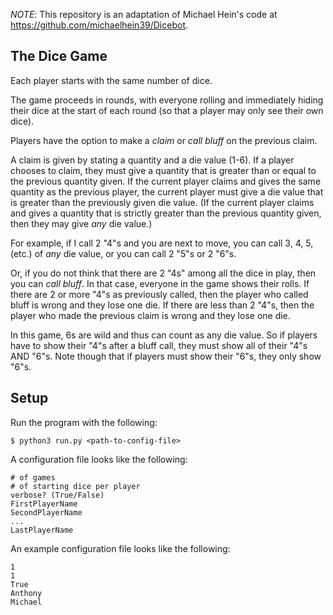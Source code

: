 _NOTE_: This repository is an adaptation of Michael Hein's code at https://github.com/michaelhein39/Dicebot.

## The Dice Game

Each player starts with the same number of dice.

The game proceeds in rounds, with everyone rolling and immediately hiding their dice at the start of each round (so that a player may only see their own dice).

Players have the option to make a _claim_ or _call bluff_ on the previous claim.

A claim is given by stating a quantity and a die value (1-6). If a player chooses to claim, they must give a quantity that is greater than or equal to the previous quantity given. If the current player claims and gives the same quantity as the previous player, the current player must give a die value that is greater than the previously given die value. (If the current player claims and gives a quantity that is strictly greater than the previous quantity given, then they may give _any_ die value.)

For example, if I call 2 "4"s and you are next to move, you can call 3, 4, 5, (etc.) of _any_ die value, or you can call 2 "5"s or 2 "6"s.

Or, if you do not think that there are 2 "4s" among all the dice in play, then you can _call bluff_. In that case, everyone in the game shows their rolls. If there are 2 or more "4"s as previously called, then the player who called bluff is wrong and they lose one die. If there are less than 2 "4"s, then the player who made the previous claim is wrong and they lose one die.

In this game, 6s are wild and thus can count as any die value. So if players have to show their "4"s after a bluff call, they must show all of their "4"s AND "6"s. Note though that if players must show their "6"s, they only show "6"s.

## Setup

Run the program with the following:

```
$ python3 run.py <path-to-config-file>
```

A configuration file looks like the following:

```
# of games
# of starting dice per player
verbose? (True/False)
FirstPlayerName
SecondPlayerName
...
LastPlayerName
```

An example configuration file looks like the following:

```
1
1
True
Anthony
Michael
```
